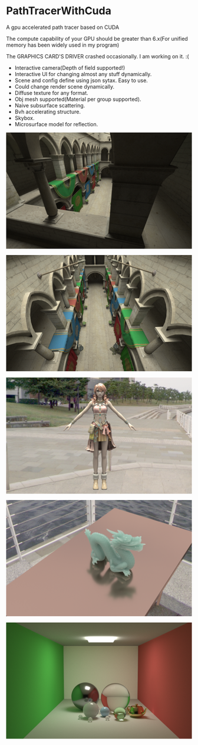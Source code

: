 # PathTracerWithCuda

A gpu accelerated path tracer based on CUDA

The compute capability of your GPU should be greater than 6.x(For unified memory has been widely used in my program)

The GRAPHICS CARD'S DRIVER crashed occasionally. I am working on it. :(

* Interactive camera(Depth of field supported!)
* Interactive UI for changing almost any stuff dynamically.
* Scene and config define using json sytax. Easy to use.
* Could change render scene dynamically.
* Diffuse texture for any format.
* Obj mesh supported(Material per group supported).
* Naive subsurface scattering.
* Bvh accelerating structure.
* Skybox.
* Microsurface model for reflection.

![](https://github.com/BlauHimmel/PathTracerWithCuda/blob/bvh/Result/sample13.png)

![](https://github.com/BlauHimmel/PathTracerWithCuda/blob/bvh/Result/sample14.png)

![](https://github.com/BlauHimmel/PathTracerWithCuda/blob/bvh/Result/sample11.png)

![](https://github.com/BlauHimmel/PathTracerWithCuda/blob/bvh/Result/sample9.png)

![](https://github.com/BlauHimmel/PathTracerWithCuda/blob/bvh/Result/sample12.png)
